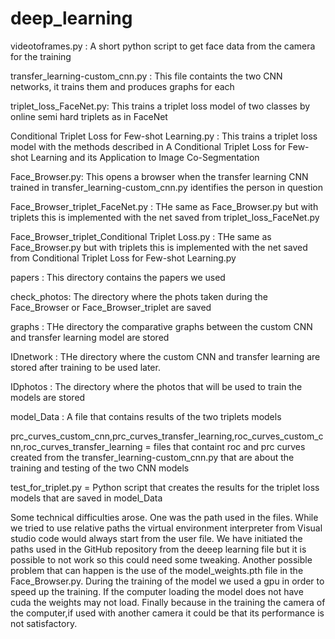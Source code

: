 # deep_learning

videotoframes.py : A short python script to get face data from the camera for the training

transfer_learning-custom_cnn.py : This file containts the two CNN networks, it trains them and produces graphs for each

triplet_loss_FaceNet.py: This trains a triplet loss model of two classes by online semi hard triplets as in FaceNet

Conditional Triplet Loss for Few-shot Learning.py : This trains a triplet loss model with the methods described in A Conditional Triplet Loss for Few-shot Learning and its Application to Image Co-Segmentation

Face_Browser.py: This opens a browser when the transfer learning CNN trained in transfer_learning-custom_cnn.py identifies the person in question

Face_Browser_triplet_FaceNet.py : THe same as Face_Browser.py but with triplets this is implemented with the net saved from triplet_loss_FaceNet.py

Face_Browser_triplet_Conditional Triplet Loss.py : THe same as Face_Browser.py but with triplets this is implemented with the net saved from Conditional Triplet Loss for Few-shot Learning.py

papers : This directory contains the papers we used

check_photos: The directory where the phots taken during the Face_Browser or Face_Browser_triplet are saved

graphs : THe directory the comparative graphs between the custom CNN and transfer learning model are stored

IDnetwork : THe directory where the custom CNN and transfer learning are stored after training to be used later.

IDphotos : The directory where the photos that will be used to train the models are stored

model_Data : A file that contains results of the two triplets models

prc_curves_custom_cnn,prc_curves_transfer_learning,roc_curves_custom_cnn,roc_curves_transfer_learning = files that containt roc and prc curves created from the transfer_learning-custom_cnn.py that are about the training and testing of the two CNN models

test_for_triplet.py = Python script that creates the results for the triplet loss models that are saved in model_Data

Some technical difficulties arose. One was the path used in the files. While we tried to use relative paths the virtual environment interpreter from Visual studio code would always start from the user file. We have initiated the paths used in the GitHub repository from the deeep learning file but it is possible to not work so this could need some tweaking. Another possible problem that can happen is the use of the model_weights.pth file in the Face_Browser.py. During the training of the model we used a gpu in order to speed up the training. If the computer loading the model does not have cuda the weights may not load. Finally because in the training the camera of the computer,if used with another camera it could be that its performance is not satisfactory.
